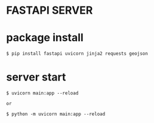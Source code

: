 # FASTAPI SERVER

# package install

```Console
$ pip install fastapi uvicorn jinja2 requests geojson
```

# server start

```Console
$ uvicorn main:app --reload

or

$ python -m uvicorn main:app --reload
```